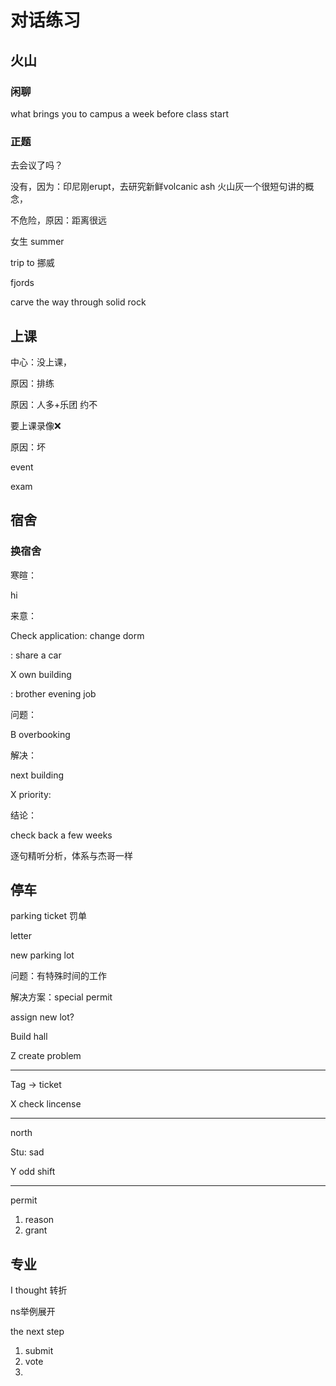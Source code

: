 # 对话练习



## 火山

### 闲聊

what brings you to campus a week before class start

### 正题

去会议了吗？

没有，因为：印尼刚erupt，去研究新鲜volcanic ash 火山灰一个很短句讲的概念，

不危险，原因：距离很远

女生 summer

trip to 挪威

fjords

carve the way through solid rock



## 上课

中心：没上课，

原因：排练

原因：人多+乐团 约不

要上课录像❌

原因：坏

event

exam



## 宿舍

### 换宿舍

寒暄：

hi

来意：

Check application: change dorm

: share a car

X own building

: brother evening job

问题：

B overbooking

解决：

next building

X priority: 

结论：

check back a few weeks



逐句精听分析，体系与杰哥一样





## 停车

parking ticket 罚单



letter

new parking lot



问题：有特殊时间的工作

解决方案：special permit



assign new lot?

Build hall

Z create problem

---

Tag -> ticket

X check lincense

---

north

Stu: sad

Y odd shift

---

permit

1. reason
2. grant



## 专业

I thought 转折

ns举例展开

the next step



1. submit
2. vote
3. 